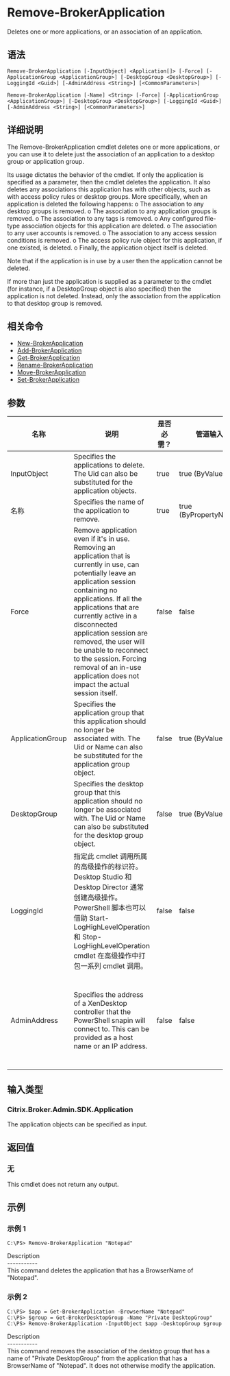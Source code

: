 # Remove-BrokerApplication

Deletes one or more applications, or an association of an application.

## 语法

    Remove-BrokerApplication [-InputObject] <Application[]> [-Force] [-ApplicationGroup <ApplicationGroup>] [-DesktopGroup <DesktopGroup>] [-LoggingId <Guid>] [-AdminAddress <String>] [<CommonParameters>]
    
    Remove-BrokerApplication [-Name] <String> [-Force] [-ApplicationGroup <ApplicationGroup>] [-DesktopGroup <DesktopGroup>] [-LoggingId <Guid>] [-AdminAddress <String>] [<CommonParameters>]
    

## 详细说明

The Remove-BrokerApplication cmdlet deletes one or more applications, or you can use it to delete just the association of an application to a desktop group or application group.

Its usage dictates the behavior of the cmdlet. If only the application is specified as a parameter, then the cmdlet deletes the application. It also deletes any associations this application has with other objects, such as with access policy rules or desktop groups. More specifically, when an application is deleted the following happens: o The association to any desktop groups is removed. o The association to any application groups is removed. o The association to any tags is removed. o Any configured file-type association objects for this application are deleted. o The association to any user accounts is removed. o The association to any access session conditions is removed. o The access policy rule object for this application, if one existed, is deleted. o Finally, the application object itself is deleted.

Note that if the application is in use by a user then the application cannot be deleted.

If more than just the application is supplied as a parameter to the cmdlet (for instance, if a DesktopGroup object is also specified) then the application is not deleted. Instead, only the association from the application to that desktop group is removed.

## 相关命令

- [New-BrokerApplication](New-BrokerApplication.html)
- [Add-BrokerApplication](Add-BrokerApplication.html)
- [Get-BrokerApplication](Get-BrokerApplication.html)
- [Rename-BrokerApplication](Rename-BrokerApplication.html)
- [Move-BrokerApplication](Move-BrokerApplication.html)
- [Set-BrokerApplication](Set-BrokerApplication.html)

## 参数

| 名称               | 说明                                                                                                                                                                                                                                                                                                                                                                                                               | 是否必需？ | 管道输入                  | 默认值                                                                                    |
| ---------------- | ---------------------------------------------------------------------------------------------------------------------------------------------------------------------------------------------------------------------------------------------------------------------------------------------------------------------------------------------------------------------------------------------------------------- | ----- | --------------------- | -------------------------------------------------------------------------------------- |
| InputObject      | Specifies the applications to delete. The Uid can also be substituted for the application objects.                                                                                                                                                                                                                                                                                                               | true  | true (ByValue)        |                                                                                        |
| 名称               | Specifies the name of the application to remove.                                                                                                                                                                                                                                                                                                                                                                 | true  | true (ByPropertyName) |                                                                                        |
| Force            | Remove application even if it's in use. Removing an application that is currently in use, can potentially leave an application session containing no applications. If all the applications that are currently active in a disconnected application session are removed, the user will be unable to reconnect to the session. Forcing removal of an in-use application does not impact the actual session itself. | false | false                 | false                                                                                  |
| ApplicationGroup | Specifies the application group that this application should no longer be associated with. The Uid or Name can also be substituted for the application group object.                                                                                                                                                                                                                                             | false | true (ByValue)        |                                                                                        |
| DesktopGroup     | Specifies the desktop group that this application should no longer be associated with. The Uid or Name can also be substituted for the desktop group object.                                                                                                                                                                                                                                                     | false | true (ByValue)        |                                                                                        |
| LoggingId        | 指定此 cmdlet 调用所属的高级操作的标识符。 Desktop Studio 和 Desktop Director 通常创建高级操作。 PowerShell 脚本也可以借助 Start-LogHighLevelOperation 和 Stop-LogHighLevelOperation cmdlet 在高级操作中打包一系列 cmdlet 调用。                                                                                                                                                                                                                                  | false | false                 |                                                                                        |
| AdminAddress     | Specifies the address of a XenDesktop controller that the PowerShell snapin will connect to. This can be provided as a host name or an IP address.                                                                                                                                                                                                                                                               | false | false                 | Localhost. Once a value is provided by any cmdlet, this value will become the default. |

## 输入类型

### Citrix.Broker.Admin.SDK.Application

The application objects can be specified as input.

## 返回值

### 无

This cmdlet does not return any output.

## 示例

### 示例 1

    C:\PS> Remove-BrokerApplication "Notepad"
    

Description  
\---\---\-----  
This command deletes the application that has a BrowserName of "Notepad".

### 示例 2

    C:\PS> $app = Get-BrokerApplication -BrowserName "Notepad"
    C:\PS> $group = Get-BrokerDesktopGroup -Name "Private DesktopGroup"
    C:\PS> Remove-BrokerApplication -InputObject $app -DesktopGroup $group
    

Description  
\---\---\-----  
This command removes the association of the desktop group that has a name of "Private DesktopGroup" from the application that has a BrowserName of "Notepad". It does not otherwise modify the application.